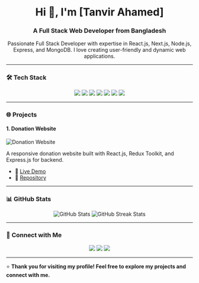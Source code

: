 <!-- Header -->
<h1 align="center">Hi 👋, I'm [Tanvir Ahamed]</h1>
<h3 align="center">A Full Stack Web Developer from Bangladesh</h3>

<!-- Introduction -->
<p align="center">
  Passionate Full Stack Developer with expertise in React.js, Next.js, Node.js, Express, and MongoDB. I love creating user-friendly and dynamic web applications.
</p>

---

### 🛠️ **Tech Stack**
<p align="center">
  <img src="https://img.shields.io/badge/React-20232A?style=flat&logo=react&logoColor=61DAFB" />
  <img src="https://img.shields.io/badge/Next.js-000000?style=flat&logo=next.js&logoColor=white" />
  <img src="https://img.shields.io/badge/Node.js-339933?style=flat&logo=node.js&logoColor=white" />
  <img src="https://img.shields.io/badge/Express.js-000000?style=flat&logo=express&logoColor=white" />
  <img src="https://img.shields.io/badge/MongoDB-4EA94B?style=flat&logo=mongodb&logoColor=white" />
  <img src="https://img.shields.io/badge/Tailwind_CSS-38B2AC?style=flat&logo=tailwind-css&logoColor=white" />
  <img src="https://img.shields.io/badge/TypeScript-007ACC?style=flat&logo=typescript&logoColor=white" />
</p>

---

### 🌐 **Projects**

#### 1. **Donation Website**
<p>
  <img src="https://via.placeholder.com/500x300?text=Project+Screenshot+2" alt="Donation Website" />
</p>
<p>
  A responsive donation website built with React.js, Redux Toolkit, and Express.js for backend.
</p>
<ul>
  <li>🔗 <a href="[https://your-live-demo-link.com](https://tanvir-foundation.vercel.app/)">Live Demo</a></li>
  <li>📂 <a href="https://github.com/yourusername/project2-repo">Repository</a></li>
</ul>

---

### 📊 **GitHub Stats**
<p align="center">
  <img src="https://github-readme-stats.vercel.app/api?username=yourusername&show_icons=true&theme=tokyonight" alt="GitHub Stats" />
  <img src="https://github-readme-streak-stats.herokuapp.com/?user=yourusername&theme=tokyonight" alt="GitHub Streak Stats" />
</p>

---

### 🤝 **Connect with Me**
<p align="center">
  <a href="https://www.linkedin.com/in/yourusername/"><img src="https://img.shields.io/badge/LinkedIn-0077B5?style=flat&logo=linkedin&logoColor=white" /></a>
  <a href="https://github.com/yourusername"><img src="https://img.shields.io/badge/GitHub-333333?style=flat&logo=github&logoColor=white" /></a>
  <a href="mailto:your-email@example.com"><img src="https://img.shields.io/badge/Email-D14836?style=flat&logo=gmail&logoColor=white" /></a>
</p>

---

⭐ **Thank you for visiting my profile! Feel free to explore my projects and connect with me.**

